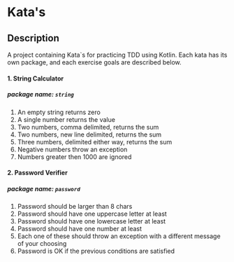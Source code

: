 # Kata's

## Description
A project containing Kata`s for practicing TDD using Kotlin. Each kata has its own package, and each exercise goals are described below.

#### 1. String Calculator
##### package name: `string`
1. An empty string returns zero
2. A single number returns the value
3. Two numbers, comma delimited, returns the sum
4. Two numbers, new line delimited, returns the sum
5. Three numbers, delimited either way, returns the sum
6. Negative numbers throw an exception
7. Numbers greater then 1000 are ignored

#### 2. Password Verifier
##### package name: `password`
1. Password should be larger than 8 chars
2. Password should have one uppercase letter at least
3. Password should have one lowercase letter at least
4. Password should have one number at least
5. Each one of these should throw an exception with a different message of your choosing
6. Password is OK if the previous conditions are satisfied